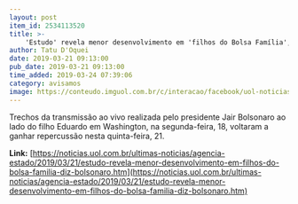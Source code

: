 ```yaml
---
layout: post
item_id: 2534113520
title: >-
    'Estudo' revela menor desenvolvimento em 'filhos do Bolsa Família', diz Bolsonaro
author: Tatu D'Oquei
date: 2019-03-21 09:13:00
pub_date: 2019-03-21 09:13:00
time_added: 2019-03-24 07:39:06
category: avisamos
image: https://conteudo.imguol.com.br/c/interacao/facebook/uol-noticias-600px.jpg
---
```


Trechos da transmissão ao vivo realizada pelo presidente Jair Bolsonaro ao lado do filho Eduardo em Washington, na segunda-feira, 18, voltaram a ganhar repercussão nesta quinta-feira, 21.

**Link:** [https://noticias.uol.com.br/ultimas-noticias/agencia-estado/2019/03/21/estudo-revela-menor-desenvolvimento-em-filhos-do-bolsa-familia-diz-bolsonaro.htm](https://noticias.uol.com.br/ultimas-noticias/agencia-estado/2019/03/21/estudo-revela-menor-desenvolvimento-em-filhos-do-bolsa-familia-diz-bolsonaro.htm)

